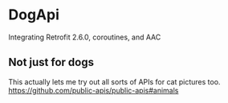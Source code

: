 # DogApi
Integrating Retrofit 2.6.0, coroutines, and AAC

## Not just for dogs
This actually lets me try out all sorts of APIs for cat pictures too.
https://github.com/public-apis/public-apis#animals

